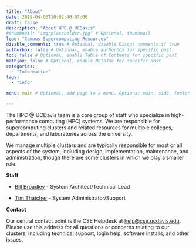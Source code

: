 ```yaml
---
title: "About"
date: 2019-04-03T10:02:40-07:00
draft: false
description: "About HPC @ UCDavis"
#thumbnail: "img/placeholder.jpg" # Optional, thumbnail
lead: "Campus Supercomputing Resources"
disable_comments: true # Optional, disable Disqus comments if true
authorbox: false # Optional, enable authorbox for specific post
toc: false # Optional, enable Table of Contents for specific post
mathjax: false # Optional, enable MathJax for specific post
categories:
  - "Information"
tags:
  - "info"

menu: main # Optional, add page to a menu. Options: main, side, footer

---
```

The HPC @ UCDavis team is a core group of staff who specialize in high-performance computing (HPC) 
systems. We are responsible for supercomputing clusters and related resources 
for multiple colleges, departments, and laboratories across the university. 

<!--more-->

We manage multiple clusters and are typically responsible for most or all aspects of the system, including design, 
implementation, maintenance, and administration, though there are some clusters in which we play 
a smaller role. 

**Staff**

* [Bill Broadley](mailto:bill@cse.ucdavis.edu) - System Architect/Technical Lead

* [Tim Thatcher](mailto:tdt@cse.ucdavis.edu) - System Administrator/Support


**Contact**

Our central contact point is the CSE Helpdesk at [help@cse.ucdavis.edu](mailto:help@cse.ucdavis.edu). 
Please use this address for all questions or concerns relating to our clusters, including technical support, 
login help, software installs, and other issues.

